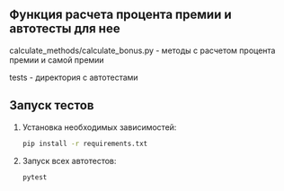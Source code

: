 ## Функция расчета процента премии и автотесты для нее
calculate_methods/calculate_bonus.py - методы с расчетом процента премии и самой премии

tests - директория с автотестами

## Запуск тестов
1. Установка необходимых зависимостей:
   ```bash
   pip install -r requirements.txt
2. Запуск всех автотестов:
   ```bash
   pytest